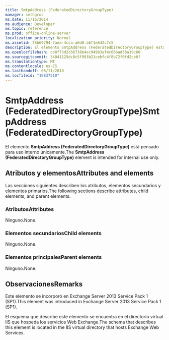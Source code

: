```yaml
---
title: SmtpAddress (FederatedDirectoryGroupType)
manager: sethgros
ms.date: 11/16/2014
ms.audience: Developer
ms.topic: reference
ms.prod: office-online-server
localization_priority: Normal
ms.assetid: 78b69794-7aea-4cca-a6d8-a6f1e642c7c5
description: El elemento SmtpAddress (FederatedDirectoryGroupType) está pensado para uso interno únicamente.
ms.openlocfilehash: cb0f73d2cb673864ec949b3af4c66bad38a19c60
ms.sourcegitcommit: 34041125dc8c5f993b21cebfc4f8b72f0fd2cb6f
ms.translationtype: MT
ms.contentlocale: es-ES
ms.lasthandoff: 06/11/2018
ms.locfileid: "19837510"
---
```

# <a name="smtpaddress-federateddirectorygrouptype"></a><span data-ttu-id="4033d-103">SmtpAddress (FederatedDirectoryGroupType)</span><span class="sxs-lookup"><span data-stu-id="4033d-103">SmtpAddress (FederatedDirectoryGroupType)</span></span>

<span data-ttu-id="4033d-104">El elemento **SmtpAddress (FederatedDirectoryGroupType)** está pensado para uso interno únicamente.</span><span class="sxs-lookup"><span data-stu-id="4033d-104">The **SmtpAddress (FederatedDirectoryGroupType)** element is intended for internal use only.</span></span> 

## <a name="attributes-and-elements"></a><span data-ttu-id="4033d-105">Atributos y elementos</span><span class="sxs-lookup"><span data-stu-id="4033d-105">Attributes and elements</span></span>

<span data-ttu-id="4033d-106">Las secciones siguientes describen los atributos, elementos secundarios y elementos primarios.</span><span class="sxs-lookup"><span data-stu-id="4033d-106">The following sections describe attributes, child elements, and parent elements.</span></span>
  
### <a name="attributes"></a><span data-ttu-id="4033d-107">Atributos</span><span class="sxs-lookup"><span data-stu-id="4033d-107">Attributes</span></span>

<span data-ttu-id="4033d-108">Ninguno.</span><span class="sxs-lookup"><span data-stu-id="4033d-108">None.</span></span>
  
### <a name="child-elements"></a><span data-ttu-id="4033d-109">Elementos secundarios</span><span class="sxs-lookup"><span data-stu-id="4033d-109">Child elements</span></span>

<span data-ttu-id="4033d-110">Ninguno.</span><span class="sxs-lookup"><span data-stu-id="4033d-110">None.</span></span>
  
### <a name="parent-elements"></a><span data-ttu-id="4033d-111">Elementos principales</span><span class="sxs-lookup"><span data-stu-id="4033d-111">Parent elements</span></span>

<span data-ttu-id="4033d-112">Ninguno.</span><span class="sxs-lookup"><span data-stu-id="4033d-112">None.</span></span>
  
## <a name="remarks"></a><span data-ttu-id="4033d-113">Observaciones</span><span class="sxs-lookup"><span data-stu-id="4033d-113">Remarks</span></span>

<span data-ttu-id="4033d-114">Este elemento se incorporó en Exchange Server 2013 Service Pack 1 (SP1).</span><span class="sxs-lookup"><span data-stu-id="4033d-114">This element was introduced in Exchange Server 2013 Service Pack 1 (SP1).</span></span>
  
<span data-ttu-id="4033d-115">El esquema que describe este elemento se encuentra en el directorio virtual IIS que hospeda los servicios Web Exchange.</span><span class="sxs-lookup"><span data-stu-id="4033d-115">The schema that describes this element is located in the IIS virtual directory that hosts Exchange Web Services.</span></span>
  

